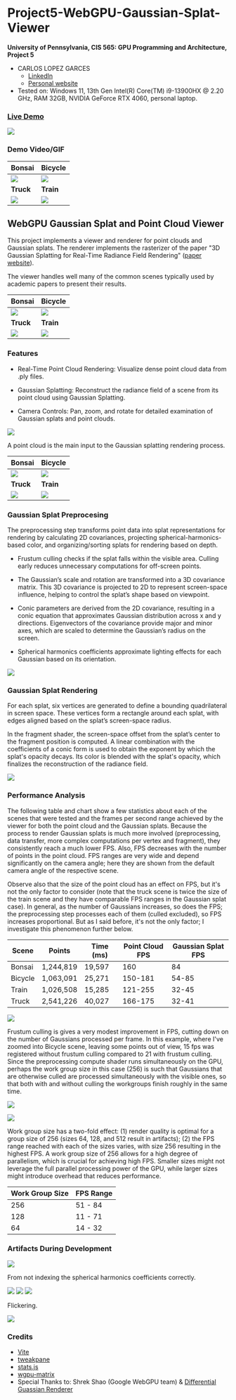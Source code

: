 # Project5-WebGPU-Gaussian-Splat-Viewer

**University of Pennsylvania, CIS 565: GPU Programming and Architecture, Project 5**

* CARLOS LOPEZ GARCES
  * [LinkedIn](https://www.linkedin.com/in/clopezgarces/)
  * [Personal website](https://carlos-lopez-garces.github.io/)
* Tested on: Windows 11, 13th Gen Intel(R) Core(TM) i9-13900HX @ 2.20 GHz, RAM 32GB, NVIDIA GeForce RTX 4060, personal laptop.


### [Live Demo](http://carlos-lopez-garces.github.io/Penn-CIS-5650-Project5-WebGPU-Gaussian-Splat-Viewer)

[![](images/bicycle_1.png)](http://carlos-lopez-garces.github.io/Penn-CIS-5650-Project5-WebGPU-Gaussian-Splat-Viewer)

### Demo Video/GIF

| Bonsai | Bicycle |
|----------|----------|
| ![](images/bonsai_1.gif)   | ![](images/bicycle_1.gif)   |
| **Truck** | **Train** |
| ![](images/truck_1.gif)   | ![](images/train_1.gif)   |

## WebGPU Gaussian Splat and Point Cloud Viewer

This project implements a viewer and renderer for point clouds and Gaussian splats. The renderer implements the rasterizer of the paper "3D Gaussian Splatting
for Real-Time Radiance Field Rendering" ([paper website](https://repo-sam.inria.fr/fungraph/3d-gaussian-splatting/)).

The viewer handles well many of the common scenes typically used by academic papers to present their results.

| Bonsai | Bicycle |
|----------|----------|
| ![](images/bonsai_1.png)   | ![](images/bicycle_1.png)   |
| **Truck** | **Train** |
| ![](images/truck_1.png)   | ![](images/train_1.png)   |

### Features

- Real-Time Point Cloud Rendering: Visualize dense point cloud data from .ply files.

- Gaussian Splatting: Reconstruct the radiance field of a scene from its point cloud using Gaussian Splatting.

- Camera Controls: Pan, zoom, and rotate for detailed examination of Gaussian splats and point clouds.

![](images/bonsai_3.gif)

A point cloud is the main input to the Gaussian splatting rendering process.

| Bonsai | Bicycle |
|----------|----------|
| ![](images/pc_bonsai_1.gif)   | ![](images/pc_bicycle_1.gif)   |
| **Truck** | **Train** |
| ![](images/pc_truck_1.gif)   | ![](images/pc_train_1.gif)   |

### Gaussian Splat Preprocesing

The preprocessing step transforms point data into splat representations for rendering by calculating 2D covariances, projecting spherical-harmonics-based color, and organizing/sorting splats for rendering based on depth.

- Frustum culling checks if the splat falls within the visible area. Culling early reduces unnecessary computations for off-screen points.

- The Gaussian’s scale and rotation are transformed into a 3D covariance matrix. This 3D covariance is projected to 2D to represent screen-space influence, helping to control the splat’s shape based on viewpoint.

- Conic parameters are derived from the 2D covariance, resulting in a conic equation that approximates Gaussian distribution across x and y directions. Eigenvectors of the covariance provide major and minor axes, which are scaled to determine the Gaussian’s radius on the screen.

- Spherical harmonics coefficients approximate lighting effects for each Gaussian based on its orientation.

![](images/bicycle_2.gif)

### Gaussian Splat Rendering

For each splat, six vertices are generated to define a bounding quadrilateral in screen space. These vertices form a rectangle around each splat, with edges aligned based on the splat’s screen-space radius.

In the fragment shader, the screen-space offset from the splat’s center to the fragment position is computed. A linear combination with the coefficients of a conic form is used to obtain the exponent by which the splat's opacity decays. Its color is blended with the splat's opacity, which finalizes the reconstruction of the radiance field.

![](images/squares.png)

### Performance Analysis

The following table and chart show a few statistics about each of the scenes that were tested and the frames per second range achieved by the viewer for both the point cloud and the Gaussian splats. Because the process to render Gaussian splats is much more involved (preprocessing, data transfer, more complex computations per vertex and fragment), they consistently reach a much lower FPS. Also, FPS decreases with the number of points in the point cloud. FPS ranges are very wide and depend significantly on the camera angle; here they are shown from the default camera angle of the respective scene.

Observe also that the size of the point cloud has an effect on FPS, but it's not the only factor to consider (note that the truck scene is twice the size of the train scene and they have comparable FPS ranges in the Gaussian splat case). In general, as the number of Gaussians increases, so does the FPS; the preprocessing step processes each of them (culled excluded), so FPS increases proportional. But as I said before, it's not the only factor; I investigate this phenomenon further below.

| Scene  | Points  | Time (ms) | Point Cloud FPS | Gaussian Splat FPS |
|--------|---------|-----------|-----------------|--------------|
| Bonsai | 1,244,819 | 19,597    | 160         | 84       |
| Bicycle| 1,063,091 | 25,271    | 150-181     | 54-85    |
| Train  | 1,026,508 | 15,285    | 121-255     | 32-45    |
| Truck  | 2,541,226 | 40,027    | 166-175     | 32-41    |

![](images/Point%20Cloud%20vs%20Gaussian%20Splats%20FPS%20Across%20Scenes.png)

Frustum culling is gives a very modest improvement in FPS, cutting down on the number of Gaussians processed per frame. In this example, where I've zoomed into Bicycle scene, leaving some points out of view, 15 fps was registered without frustum culling compared to 21 with frustum culling. Since the preprocessing compute shader runs simultaneously on the GPU, perhaps the work group size in this case (256) is such that Gaussians that are otherwise culled are processed simultaneously with the visible ones, so that both with and without culling the workgroups finish roughly in the same time.

![](images/bicycle_closeup.png)

![](images/bonsai_2.gif)

Work group size has a two-fold effect: (1) render quality is optimal for a group size of 256 (sizes 64, 128, and 512 result in artifacts); (2) the FPS range reached with each of the sizes varies, with size 256 resulting in the highest FPS. A work group size of 256 allows for a high degree of parallelism, which is crucial for achieving high FPS. Smaller sizes might not leverage the full parallel processing power of the GPU, while larger sizes might introduce overhead that reduces performance.

| Work Group Size | FPS Range |
|-----------------|-----------|
| 256             | 51 - 84   |
| 128             | 11 - 71   |
| 64              | 14 - 32   |

### Artifacts During Development

![](images/blooper_4.png)

From not indexing the spherical harmonics coefficients correctly.

![](images/blooper_1.png)
![](images/blooper_2.png)
![](images/blooper_3.png)

Flickering.

![](images/bloopers_5.png)

### Credits

- [Vite](https://vitejs.dev/)
- [tweakpane](https://tweakpane.github.io/docs//v3/monitor-bindings/)
- [stats.js](https://github.com/mrdoob/stats.js)
- [wgpu-matrix](https://github.com/greggman/wgpu-matrix)
- Special Thanks to: Shrek Shao (Google WebGPU team) & [Differential Guassian Renderer](https://github.com/graphdeco-inria/diff-gaussian-rasterization)
